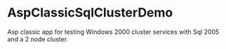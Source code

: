 # AspClassicSqlClusterDemo
Asp classic app for testing Windows 2000 cluster services with Sql 2005 and a 2 node cluster.
